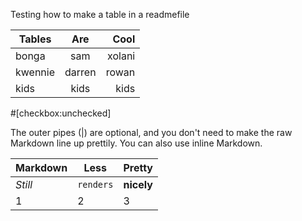 Testing how to make a table in a readmefile

| Tables        | Are           | Cool   |
| ------------- |:-------------:| -----: |
| bonga         | sam           |xolani  |       
| kwennie       | darren        | rowan  |
| kids          |  kids         | kids   |
 
 #[checkbox:unchecked]


The outer pipes (|) are optional, and you don't need to make the raw Markdown line up prettily. You can also use inline Markdown.

Markdown | Less | Pretty
--- | --- | ---
*Still* | `renders` | **nicely**
1 | 2 | 3
